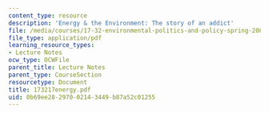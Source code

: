 ```yaml
---
content_type: resource
description: 'Energy & the Environment: The story of an addict'
file: /media/courses/17-32-environmental-politics-and-policy-spring-2003/0b69ee28297002143449b87a52c01255_173217energy.pdf
file_type: application/pdf
learning_resource_types:
- Lecture Notes
ocw_type: OCWFile
parent_title: Lecture Notes
parent_type: CourseSection
resourcetype: Document
title: 173217energy.pdf
uid: 0b69ee28-2970-0214-3449-b87a52c01255
---
```

